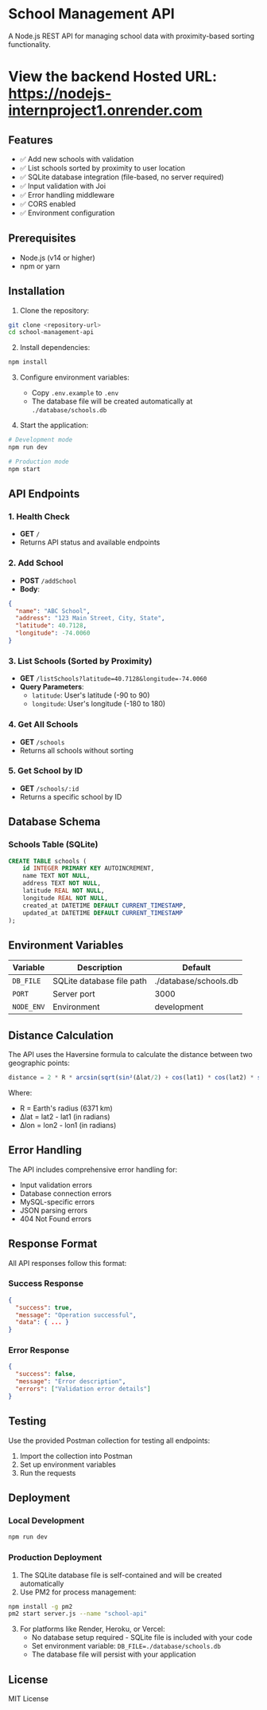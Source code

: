 # School Management API

A Node.js REST API for managing school data with proximity-based sorting functionality.

# View the backend Hosted URL: https://nodejs-internproject1.onrender.com

## Features

- ✅ Add new schools with validation
- ✅ List schools sorted by proximity to user location
- ✅ SQLite database integration (file-based, no server required)
- ✅ Input validation with Joi
- ✅ Error handling middleware
- ✅ CORS enabled
- ✅ Environment configuration

## Prerequisites

- Node.js (v14 or higher)
- npm or yarn

## Installation

1. Clone the repository:
```bash
git clone <repository-url>
cd school-management-api
```

2. Install dependencies:
```bash
npm install
```

3. Configure environment variables:
   - Copy `.env.example` to `.env`
   - The database file will be created automatically at `./database/schools.db`

4. Start the application:
```bash
# Development mode
npm run dev

# Production mode
npm start
```

## API Endpoints

### 1. Health Check
- **GET** `/`
- Returns API status and available endpoints

### 2. Add School
- **POST** `/addSchool`
- **Body**:
```json
{
  "name": "ABC School",
  "address": "123 Main Street, City, State",
  "latitude": 40.7128,
  "longitude": -74.0060
}
```

### 3. List Schools (Sorted by Proximity)
- **GET** `/listSchools?latitude=40.7128&longitude=-74.0060`
- **Query Parameters**:
  - `latitude`: User's latitude (-90 to 90)
  - `longitude`: User's longitude (-180 to 180)

### 4. Get All Schools
- **GET** `/schools`
- Returns all schools without sorting

### 5. Get School by ID
- **GET** `/schools/:id`
- Returns a specific school by ID

## Database Schema

### Schools Table (SQLite)
```sql
CREATE TABLE schools (
    id INTEGER PRIMARY KEY AUTOINCREMENT,
    name TEXT NOT NULL,
    address TEXT NOT NULL,
    latitude REAL NOT NULL,
    longitude REAL NOT NULL,
    created_at DATETIME DEFAULT CURRENT_TIMESTAMP,
    updated_at DATETIME DEFAULT CURRENT_TIMESTAMP
);
```

## Environment Variables

| Variable | Description | Default |
|----------|-------------|---------|
| `DB_FILE` | SQLite database file path | ./database/schools.db |
| `PORT` | Server port | 3000 |
| `NODE_ENV` | Environment | development |

## Distance Calculation

The API uses the Haversine formula to calculate the distance between two geographic points:

```javascript
distance = 2 * R * arcsin(sqrt(sin²(Δlat/2) + cos(lat1) * cos(lat2) * sin²(Δlon/2)))
```

Where:
- R = Earth's radius (6371 km)
- Δlat = lat2 - lat1 (in radians)
- Δlon = lon2 - lon1 (in radians)

## Error Handling

The API includes comprehensive error handling for:
- Input validation errors
- Database connection errors
- MySQL-specific errors
- JSON parsing errors
- 404 Not Found errors

## Response Format

All API responses follow this format:

### Success Response
```json
{
  "success": true,
  "message": "Operation successful",
  "data": { ... }
}
```

### Error Response
```json
{
  "success": false,
  "message": "Error description",
  "errors": ["Validation error details"]
}
```

## Testing

Use the provided Postman collection for testing all endpoints:

1. Import the collection into Postman
2. Set up environment variables
3. Run the requests

## Deployment

### Local Development
```bash
npm run dev
```

### Production Deployment

1. The SQLite database file is self-contained and will be created automatically
2. Use PM2 for process management:
```bash
npm install -g pm2
pm2 start server.js --name "school-api"
```

3. For platforms like Render, Heroku, or Vercel:
   - No database setup required - SQLite file is included with your code
   - Set environment variable: `DB_FILE=./database/schools.db`
   - The database file will persist with your application

## License

MIT License
